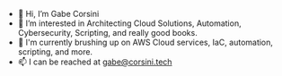 - 👋 Hi, I’m Gabe Corsini 
- 👀 I’m interested in Architecting Cloud Solutions, Automation, Cybersecurity, Scripting, and really good books.
- 🌱 I'm currently brushing up on AWS Cloud services, IaC, automation, scripting, and more.
- 📫 I can be reached at gabe@corsini.tech 

<!---
corsinitech/corsinitech is a ✨ special ✨ repository because its `README.md` (this file) appears on your GitHub profile.
You can click the Preview link to take a look at your changes.
--->
